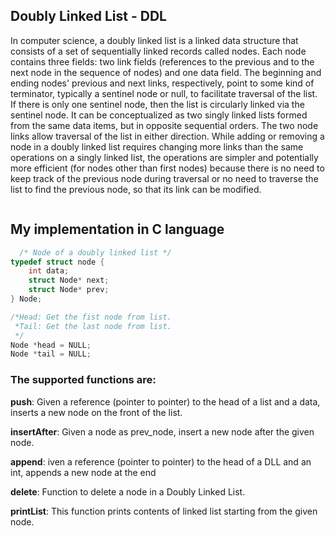 ## Doubly Linked List - DDL
In computer science, a doubly linked list is a linked data structure that consists of a set of sequentially linked records called nodes. Each node contains three fields: two link fields (references to the previous and to the next node in the sequence of nodes) and one data field. The beginning and ending nodes' previous and next links, respectively, point to some kind of terminator, typically a sentinel node or null, to facilitate traversal of the list. If there is only one sentinel node, then the list is circularly linked via the sentinel node. It can be conceptualized as two singly linked lists formed from the same data items, but in opposite sequential orders. The two node links allow traversal of the list in either direction. While adding or removing a node in a doubly linked list requires changing more links than the same operations on a singly linked list, the operations are simpler and potentially more efficient (for nodes other than first nodes) because there is no need to keep track of the previous node during traversal or no need to traverse the list to find the previous node, so that its link can be modified.

![]()

## My implementation in C language

```C
  /* Node of a doubly linked list */
typedef struct node {
    int data;
    struct Node* next;
    struct Node* prev;
} Node;

/*Head: Get the fist node from list.
 *Tail: Get the last node from list.
 */
Node *head = NULL;
Node *tail = NULL;
```

### The supported functions are:

**push**: Given a reference (pointer to pointer) to the head of a list
   and a data, inserts a new node on the front of the list.

**insertAfter**: Given a node as prev_node, insert a new node after the given node.

**append**: iven a reference (pointer to pointer) to the head
   of a DLL and an int, appends a new node at the end
   
**delete**: Function to delete a node in a Doubly Linked List.

**printList**: This function prints contents of linked list starting from the given node.
